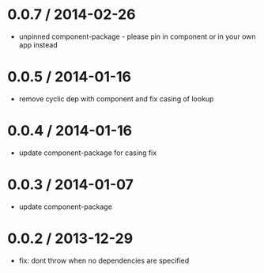 
0.0.7 / 2014-02-26
==================

 * unpinned component-package - please pin in component or in your own app instead

0.0.5 / 2014-01-16
==================

 * remove cyclic dep with component and fix casing of lookup

0.0.4 / 2014-01-16
==================

 * update component-package for casing fix

0.0.3 / 2014-01-07
==================

 * update component-package

0.0.2 / 2013-12-29
==================

 * fix: dont throw when no dependencies are specified
